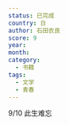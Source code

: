 ```yaml
---
status: 已完成
country: 日
author: 石田衣良
score: 9
year:
month:
category:
  - 书籍
tags:
  - 文学
  - 青春
---
```

9/10 此生难忘
